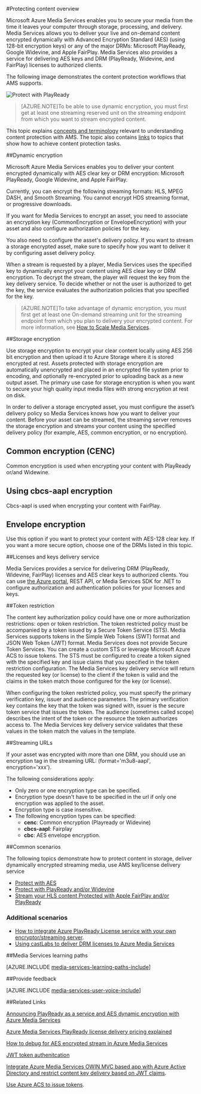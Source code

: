<properties 
    pageTitle="Protecting content overview | Microsoft Azure" 
    description="This articles give an overview of content protection with Media Services." 
    services="media-services" 
    documentationCenter="" 
    authors="Juliako" 
    manager="erikre" 
    editor=""/>

<tags 
    ms.service="media-services" 
    ms.workload="media" 
    ms.tgt_pltfrm="na" 
    ms.devlang="na" 
    ms.topic="article" 
    ms.date="09/27/2016" 
    ms.author="juliako"/>

#<a name="protecting-content-overview"></a>Protecting content overview


Microsoft Azure Media Services enables you to secure your media from the time it leaves your computer through storage, processing, and delivery. Media Services allows you to deliver your live and on-demand content encrypted dynamically with Advanced Encryption Standard (AES) (using 128-bit encryption keys) or any of the major DRMs: Microsoft PlayReady, Google Widevine, and Apple FairPlay. Media Services also provides a service for delivering AES keys and DRM (PlayReady, Widevine, and FairPlay) licenses to authorized clients. 

The following image demonstrates the content protection workflows that AMS supports. 

![Protect with PlayReady](./media/media-services-content-protection-overview/media-services-content-protection-with-multi-drm.png)

>[AZURE.NOTE]To be able to use dynamic encryption, you must first get at least one streaming reserved unit on the streaming endpoint from which you want to stream encrypted content.

This topic explains [concepts and terminology](media-services-content-protection-overview.md) relevant to understanding content protection with AMS. The topic also contains [links](media-services-content-protection-overview.md#common-scenarios) to topics that show how to achieve content protection tasks. 

##<a name="dynamic-encryption"></a>Dynamic encryption

Microsoft Azure Media Services enables you to deliver your content encrypted  dynamically with AES clear key or DRM encryption: Microsoft PlayReady, Google Widevine, and Apple FairPlay.

Currently, you can encrypt the following streaming formats: HLS, MPEG DASH, and Smooth Streaming. You cannot encrypt HDS streaming format, or progressive downloads.

If you want for Media Services to encrypt an asset, you need to associate an encryption key (CommonEncryption or EnvelopeEncryption) with your asset and also configure authorization policies for the key.

You also need to configure the asset's delivery policy. If you want to stream a storage encrypted asset, make sure to specify how you want to deliver it by configuring asset delivery policy.

When a stream is requested by a player, Media Services uses the specified key to dynamically encrypt your content using AES clear key or DRM encryption. To decrypt the stream, the player will request the key from the key delivery service. To decide whether or not the user is authorized to get the key, the service evaluates the authorization policies that you specified for the key.

>[AZURE.NOTE]To take advantage of dynamic encryption, you must first get at least one On-demand streaming unit for the streaming endpoint from which you plan to delivery your encrypted content. For more information, see [How to Scale Media Services](media-services-portal-manage-streaming-endpoints.md).

##<a name="storage-encryption"></a>Storage encryption

Use storage encryption to encrypt your clear content locally using AES 256 bit encryption and then upload it to Azure Storage where it is stored encrypted at rest. Assets protected with storage encryption are automatically unencrypted and placed in an encrypted file system prior to encoding, and optionally re-encrypted prior to uploading back as a new output asset. The primary use case for storage encryption is when you want to secure your high quality input media files with strong encryption at rest on disk.

In order to deliver a storage encrypted asset, you must configure the asset’s delivery policy so Media Services knows how you want to deliver your content. Before your asset can be streamed, the streaming server removes the storage encryption and streams your content using the specified delivery policy (for example, AES, common encryption, or no encryption).

## <a name="common-encryption-cenc"></a>Common encryption (CENC)

Common encryption is used when encrypting your content with PlayReady or/and Widewine.

## <a name="using-cbcs-aapl-encryption"></a>Using cbcs-aapl encryption

Cbcs-aapl is used when encrypting your content with FairPlay.

## <a name="envelope-encryption"></a>Envelope encryption 

Use this option if you want to protect your content with AES-128 clear key. If you want a more secure option, choose one of the DRMs listed in this topic. 

##<a name="licenses-and-keys-delivery-service"></a>Licenses and keys delivery service

Media Services provides a service for delivering DRM (PlayReady, Widevine, FairPlay) licenses and AES clear keys to authorized clients. You can use [the Azure portal](media-services-portal-protect-content.md), REST API, or Media Services SDK for .NET to configure authorization and authentication policies for your licenses and keys.

##<a name="token-restriction"></a>Token restriction

The content key authorization policy could have one or more authorization restrictions: open or token restriction. The token restricted policy must be accompanied by a token issued by a Secure Token Service (STS). Media Services supports tokens in the Simple Web Tokens (SWT) format and JSON Web Token (JWT) format. Media Services does not provide Secure Token Services. You can create a custom STS or leverage Microsoft Azure ACS to issue tokens. The STS must be configured to create a token signed with the specified key and issue claims that you specified in the token restriction configuration. The Media Services key delivery service will return the requested key (or license) to the client if the token is valid and the claims in the token match those configured for the key (or license).

When configuring the token restricted policy, you must specify the primary verification key, issuer and audience parameters. The primary verification key contains the key that the token was signed with, issuer is the secure token service that issues the token. The audience (sometimes called scope) describes the intent of the token or the resource the token authorizes access to. The Media Services key delivery service validates that these values in the token match the values in the template.

##<a name="streaming-urls"></a>Streaming URLs

If your asset was encrypted with more than one DRM, you should use an encryption tag in the streaming URL: (format='m3u8-aapl', encryption='xxx').

The following considerations apply:

- Only zero or one encryption type can be specified.
- Encryption type doesn't have to be specified in the url if only one encryption was applied to the asset.
- Encryption type is case insensitive.
- The following encryption types can be specified:  
    - **cenc**:  Common encryption (Playready or Widevine)
    - **cbcs-aapl**: Fairplay
    - **cbc**: AES envelope encryption.

##<a name="common-scenarios"></a>Common scenarios

The following topics demonstrate how to protect content in storage, deliver dynamically encrypted streaming media, use AMS key/license delivery service

- [Protect with AES](media-services-protect-with-aes128.md) 
- [Protect with PlayReady and/or Widevine](media-services-protect-with-drm.md)
- [Stream your HLS content Protected with Apple FairPlay and/or PlayReady](media-services-protect-hls-with-fairplay.md)

### <a name="additional-scenarios"></a>Additional scenarios

- [How to integrate Azure PlayReady License service with your own encryptor/streaming server](http://mingfeiy.com/integrate-azure-playready-license-service-encryptorstreaming-server).
- [Using castLabs to deliver DRM licenses to Azure Media Services](media-services-castlabs-integration.md)
 
##<a name="media-services-learning-paths"></a>Media Services learning paths

[AZURE.INCLUDE [media-services-learning-paths-include](../../includes/media-services-learning-paths-include.md)]

##<a name="provide-feedback"></a>Provide feedback

[AZURE.INCLUDE [media-services-user-voice-include](../../includes/media-services-user-voice-include.md)]

##<a name="related-links"></a>Related Links

[Announcing PlayReady as a service and AES dynamic encryption with Azure Media Services](http://mingfeiy.com/playready)

[Azure Media Services PlayReady license delivery pricing explained](http://mingfeiy.com/playready-pricing-explained-in-azure-media-services)

[How to debug for AES encrypted stream in Azure Media Services](http://mingfeiy.com/debug-aes-encrypted-stream-azure-media-services)

[JWT token authenitcation](http://www.gtrifonov.com/2015/01/03/jwt-token-authentication-in-azure-media-services-and-dynamic-encryption/)

[Integrate Azure Media Services OWIN MVC based app with Azure Active Directory and restrict content key delivery based on JWT claims](http://www.gtrifonov.com/2015/01/24/mvc-owin-azure-media-services-ad-integration/).

[Use Azure ACS to issue tokens](http://mingfeiy.com/acs-with-key-services).

[content-protection]: ./media/media-services-content-protection-overview/media-services-content-protection.png
